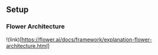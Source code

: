 ## Setup

### Flower Architecture
!(link)[https://flower.ai/docs/framework/explanation-flower-architecture.html]